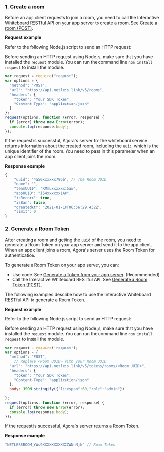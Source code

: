 ### 1. Create a room

Before an app client requests to join a room, you need to call the Interactive Whiteboard RESTful API on your app server to create a room. See [Create a room (POST)](https://docs-preprod.agora.io/cn/whiteboard/whiteboard_room_management?platform=RESTful#创建房间（post）).

**Request example**

Refer to the following Node.js script to send an HTTP request:

<div class="alert info">Before sending an HTTP request using Node.js, make sure that you have installed the <code>request</code> module. You can run the command line <code>npm install request</code> to install the module.</div>

```javascript
var request = require("request");
var options = {
  "method": "POST",
  "url": "https://api.netless.link/v5/rooms",
  "headers": {
    "token": "Your SDK Token",
    "Content-Type": "application/json"
  }
};
request(options, function (error, response) {
  if (error) throw new Error(error);
  console.log(response.body);
});
```

If the request is successful, Agora's server for the whiteboard service returns information about the created room, including the `uuid`, which is the unique identifier of the room. You need to pass in this parameter when an app client joins the room.

**Response example**

```javascript
{
    "uuid": "4a50xxxxxx796b", // The Room UUID
    "name": "",
    "teamUUID": "RMmLxxxxxx15aw",
    "appUUID": "i54xxxxxx1AQ",
    "isRecord": true,
    "isBan": false,
    "createdAt": "2021-01-18T06:56:29.432Z",
    "limit": 0
}
```

### 2. Generate a Room Token

After creating a room and getting the `uuid` of the room, you need to generate a Room Token on your app server and send it to the app client. When an app client joins a room, Agora's server uses the Room Token for authentication.

To generate a Room Token on your app server, you can:

- Use code. See [Generate a Token from your app server](/cn/whiteboard/generate_whiteboard_token_at_app_server). (Recommended)
- Call the Interactive Whiteboard RESTful API. See [Generate a Room Token (POST)](/cn/whiteboard/generate_whiteboard_token#生成-room-token（post）).

The following examples describe how to use the Interactive Whiteboard RESTful API to generate a Room Token.

**Request example**

Refer to the following Node.js script to send an HTTP request:

<div class="alert info">Before sending an HTTP request using Node.js, make sure that you have installed the <code>request</code> module. You can run the command line <code>npm install request</code> to install the module.</div>

```javascript
var request = require('request');
var options = {
  "method": "POST",
	// Replace <Room UUID> with your Room UUID
  "url": "https://api.netless.link/v5/tokens/rooms/<Room UUID>", 
  "headers": {
    "token": "Your SDK Token",
    "Content-Type": "application/json"
  },
  body: JSON.stringify({"lifespan":60,"role":"admin"})
  
};
request(options, function (error, response) {
  if (error) throw new Error(error);
  console.log(response.body);
});
```

If the request is successful, Agora's server returns a Room Token.

**Response example**
```javascript
"NETLESSROOM_YWs9XXXXXXXXXXXZWNhNjk" // Room Token
```
